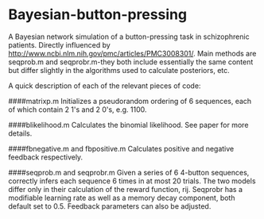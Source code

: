 # Bayesian-button-pressing
A Bayesian network simulation of a button-pressing task in schizophrenic patients. Directly influenced by http://www.ncbi.nlm.nih.gov/pmc/articles/PMC3008301/. Main methods are seqprob.m and seqprobr.m-they both include essentially the same content but differ slightly in the algorithms used to calculate posteriors, etc.

A quick description of each of the relevant pieces of code: 

####matrixp.m
Initializes a pseudorandom ordering of 6 sequences, each of which contain 2 1's and 2 0's, e.g. 1100. 

####blikelihood.m
Calculates the binomial likelihood. See paper for more details. 

####fbnegative.m and fbpositive.m
Calculates positive and negative feedback respectively. 

####seqprob.m and seqprobr.m
Given a series of 6 4-button sequences, correctly infers each sequence 6 times in at most 20 trials. The two models differ only in their calculation of the reward function, rij. Seqprobr has a modifiable learning rate as well as a memory decay component, both default set to 0.5. Feedback parameters can also be adjusted.  

